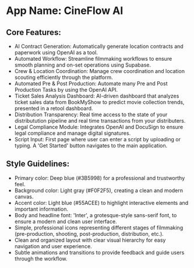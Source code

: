 # **App Name**: CineFlow AI

## Core Features:

- AI Contract Generation: Automatically generate location contracts and paperwork using OpenAI as a tool.
- Automated Workflow: Streamline filmmaking workflows to ensure smooth planning and on-set operations using Supabase.
- Crew & Location Coordination: Manage crew coordination and location scouting efficiently through the platform.
- Automated Pre & Post Production: Automate many Pre and Post Production Tasks by using the OpenAI API.
- Ticket Sales Analysis Dashboard: AI-driven dashboard that analyzes ticket sales data from BookMyShow to predict movie collection trends, presented in a retool dashboard.
- Distribution Transparency: Real time access to the state of your distributution pipeline and real time transactions from your distributers.
- Legal Compliance Module: Integrates OpenAI and DocuSign to ensure legal compliance and manage digital signatures.
- Script Input: First page where user can enter a script by uploading or typing. A 'Get Started' button navigates to the main application.

## Style Guidelines:

- Primary color: Deep blue (#3B5998) for a professional and trustworthy feel.
- Background color: Light gray (#F0F2F5), creating a clean and modern canvas.
- Accent color: Light blue (#55ACEE) to highlight interactive elements and important information.
- Body and headline font: 'Inter', a grotesque-style sans-serif font, to ensure a modern and clean user interface.
- Simple, professional icons representing different stages of filmmaking (pre-production, shooting, post-production, distribution, etc.).
- Clean and organized layout with clear visual hierarchy for easy navigation and user experience.
- Subtle animations and transitions to provide feedback and guide users through the workflow.